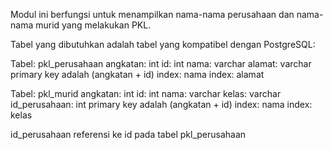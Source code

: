 Modul ini berfungsi untuk menampilkan nama-nama perusahaan dan nama-nama murid yang melakukan PKL.

Tabel yang dibutuhkan adalah tabel yang kompatibel dengan PostgreSQL:

Tabel: pkl_perusahaan
angkatan: int
id: int
nama: varchar
alamat: varchar
primary key adalah (angkatan + id)
index: nama
index: alamat

Tabel: pkl_murid
angkatan: int
id: int
nama: varchar
kelas: varchar
id_perusahaan: int
primary key adalah (angkatan + id)
index: nama
index: kelas

id_perusahaan referensi ke id pada tabel pkl_perusahaan

